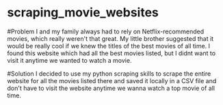 # scraping_movie_websites
#Problem 
I and my family always had to rely on Netflix-recommended movies, which really weren't that great. My little brother suggested that it would be really cool if we knew the titles of the best movies of all time. I found this website which had all the best movies listed, but I didnt want to visit it anytime we wanted to watch a movie.

#Solution 
I decided to use my python scraping skills to scrape the entire website for all the movies listed there and saved it locally in a CSV file and don't have to visit the website anytime we wanna watch a top movie of all time.
